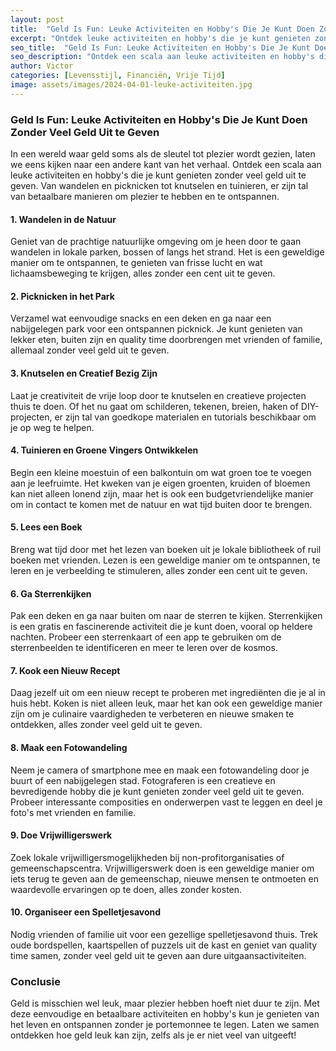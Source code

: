 ```yaml
---
layout: post
title:  "Geld Is Fun: Leuke Activiteiten en Hobby's Die Je Kunt Doen Zonder Veel Geld Uit te Geven"
excerpt: "Ontdek leuke activiteiten en hobby's die je kunt genieten zonder je portemonnee te legen"
seo_title:  "Geld Is Fun: Leuke Activiteiten en Hobby's Die Je Kunt Doen Zonder Veel Geld Uit te Geven"
seo_description: "Ontdek een scala aan leuke activiteiten en hobby's die je kunt genieten zonder veel geld uit te geven. Van wandelen en picknicken tot knutselen en tuinieren, er zijn tal van betaalbare manieren om plezier te hebben en te ontspannen."
author: Victor
categories: [Levensstijl, Financiën, Vrije Tijd]
image: assets/images/2024-04-01-leuke-activiteiten.jpg
---
```


### Geld Is Fun: Leuke Activiteiten en Hobby's Die Je Kunt Doen Zonder Veel Geld Uit te Geven

In een wereld waar geld soms als de sleutel tot plezier wordt gezien, laten we eens kijken naar een andere kant van het verhaal. Ontdek een scala aan leuke activiteiten en hobby's die je kunt genieten zonder veel geld uit te geven. Van wandelen en picknicken tot knutselen en tuinieren, er zijn tal van betaalbare manieren om plezier te hebben en te ontspannen.

#### 1. Wandelen in de Natuur

Geniet van de prachtige natuurlijke omgeving om je heen door te gaan wandelen in lokale parken, bossen of langs het strand. Het is een geweldige manier om te ontspannen, te genieten van frisse lucht en wat lichaamsbeweging te krijgen, alles zonder een cent uit te geven.

#### 2. Picknicken in het Park

Verzamel wat eenvoudige snacks en een deken en ga naar een nabijgelegen park voor een ontspannen picknick. Je kunt genieten van lekker eten, buiten zijn en quality time doorbrengen met vrienden of familie, allemaal zonder veel geld uit te geven.

#### 3. Knutselen en Creatief Bezig Zijn

Laat je creativiteit de vrije loop door te knutselen en creatieve projecten thuis te doen. Of het nu gaat om schilderen, tekenen, breien, haken of DIY-projecten, er zijn tal van goedkope materialen en tutorials beschikbaar om je op weg te helpen.

#### 4. Tuinieren en Groene Vingers Ontwikkelen

Begin een kleine moestuin of een balkontuin om wat groen toe te voegen aan je leefruimte. Het kweken van je eigen groenten, kruiden of bloemen kan niet alleen lonend zijn, maar het is ook een budgetvriendelijke manier om in contact te komen met de natuur en wat tijd buiten door te brengen.

#### 5. Lees een Boek

Breng wat tijd door met het lezen van boeken uit je lokale bibliotheek of ruil boeken met vrienden. Lezen is een geweldige manier om te ontspannen, te leren en je verbeelding te stimuleren, alles zonder een cent uit te geven.

#### 6. Ga Sterrenkijken

Pak een deken en ga naar buiten om naar de sterren te kijken. Sterrenkijken is een gratis en fascinerende activiteit die je kunt doen, vooral op heldere nachten. Probeer een sterrenkaart of een app te gebruiken om de sterrenbeelden te identificeren en meer te leren over de kosmos.

#### 7. Kook een Nieuw Recept

Daag jezelf uit om een nieuw recept te proberen met ingrediënten die je al in huis hebt. Koken is niet alleen leuk, maar het kan ook een geweldige manier zijn om je culinaire vaardigheden te verbeteren en nieuwe smaken te ontdekken, alles zonder veel geld uit te geven.

#### 8. Maak een Fotowandeling

Neem je camera of smartphone mee en maak een fotowandeling door je buurt of een nabijgelegen stad. Fotograferen is een creatieve en bevredigende hobby die je kunt genieten zonder veel geld uit te geven. Probeer interessante composities en onderwerpen vast te leggen en deel je foto's met vrienden en familie.

#### 9. Doe Vrijwilligerswerk

Zoek lokale vrijwilligersmogelijkheden bij non-profitorganisaties of gemeenschapscentra. Vrijwilligerswerk doen is een geweldige manier om iets terug te geven aan de gemeenschap, nieuwe mensen te ontmoeten en waardevolle ervaringen op te doen, alles zonder kosten.

#### 10. Organiseer een Spelletjesavond

Nodig vrienden of familie uit voor een gezellige spelletjesavond thuis. Trek oude bordspellen, kaartspellen of puzzels uit de kast en geniet van quality time samen, zonder veel geld uit te geven aan dure uitgaansactiviteiten.

### Conclusie

Geld is misschien wel leuk, maar plezier hebben hoeft niet duur te zijn. Met deze eenvoudige en betaalbare activiteiten en hobby's kun je genieten van het leven en ontspannen zonder je portemonnee te legen. Laten we samen ontdekken hoe geld leuk kan zijn, zelfs als je er niet veel van uitgeeft!
